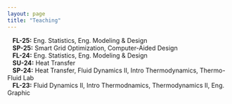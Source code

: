 ```yaml
---
layout: page
title: "Teaching"
---
```


&nbsp;&nbsp; **FL-25:**     Eng. Statistics, Eng. Modeling & Design <br>
&nbsp;&nbsp; **SP-25:**    Smart Grid Optimization, Computer-Aided Design <br>
&nbsp;&nbsp; **FL-24:**      Eng. Statistics, Eng. Modeling & Design <br>
&nbsp;&nbsp; **SU-24:**    Heat Transfer <br>
&nbsp;&nbsp; **SP-24:**    Heat Transfer, Fluid Dynamics II, Intro Thermodynamics, Thermo-Fluid Lab <br>
&nbsp;&nbsp; **FL-23:**      Fluid Dynamics II, Intro Thermodnamics, Thermodynamics II, Eng. Graphic <br> 
